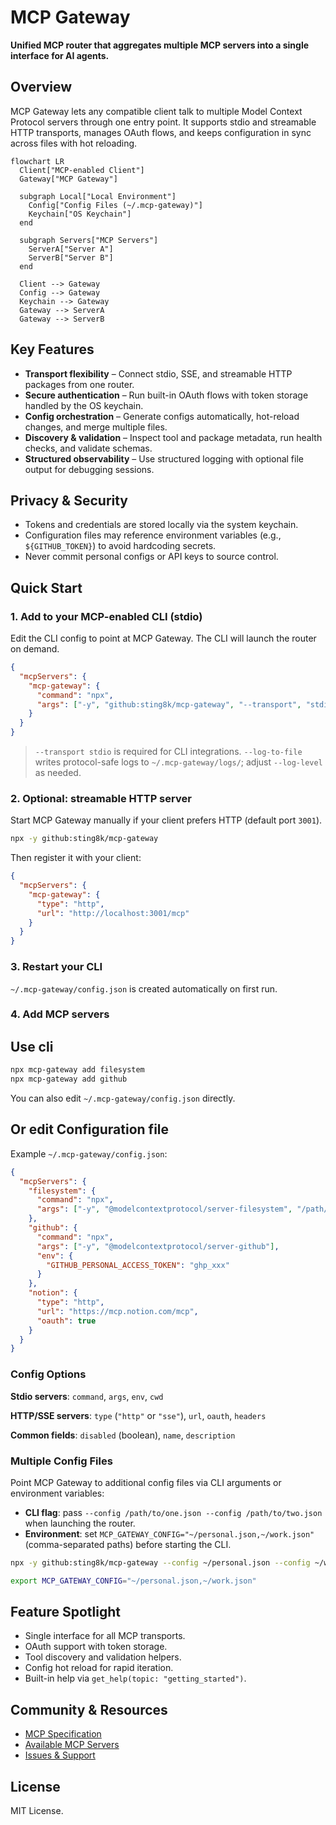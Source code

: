# MCP Gateway

**Unified MCP router that aggregates multiple MCP servers into a single interface for AI agents.**

## Overview

MCP Gateway lets any compatible client talk to multiple Model Context Protocol servers through one entry point. It supports stdio and streamable HTTP transports, manages OAuth flows, and keeps configuration in sync across files with hot reloading.

```mermaid
flowchart LR
  Client["MCP-enabled Client"]
  Gateway["MCP Gateway"]

  subgraph Local["Local Environment"]
    Config["Config Files (~/.mcp-gateway)"]
    Keychain["OS Keychain"]
  end

  subgraph Servers["MCP Servers"]
    ServerA["Server A"]
    ServerB["Server B"]
  end

  Client --> Gateway
  Config --> Gateway
  Keychain --> Gateway
  Gateway --> ServerA
  Gateway --> ServerB
```

## Key Features

- **Transport flexibility** – Connect stdio, SSE, and streamable HTTP packages from one router.
- **Secure authentication** – Run built-in OAuth flows with token storage handled by the OS keychain.
- **Config orchestration** – Generate configs automatically, hot-reload changes, and merge multiple files.
- **Discovery & validation** – Inspect tool and package metadata, run health checks, and validate schemas.
- **Structured observability** – Use structured logging with optional file output for debugging sessions.

## Privacy & Security

- Tokens and credentials are stored locally via the system keychain.
- Configuration files may reference environment variables (e.g., `${GITHUB_TOKEN}`) to avoid hardcoding secrets.
- Never commit personal configs or API keys to source control.

## Quick Start

### 1. Add to your MCP-enabled CLI (stdio)
Edit the CLI config to point at MCP Gateway. The CLI will launch the router on demand.

```json
{
  "mcpServers": {
    "mcp-gateway": {
      "command": "npx",
      "args": ["-y", "github:sting8k/mcp-gateway", "--transport", "stdio", "--log-to-file", "--log-level", "info"]
    }
  }
}
```

> `--transport stdio` is required for CLI integrations. `--log-to-file` writes protocol-safe logs to `~/.mcp-gateway/logs/`; adjust `--log-level` as needed.

### 2. Optional: streamable HTTP server
Start MCP Gateway manually if your client prefers HTTP (default port `3001`).

```bash
npx -y github:sting8k/mcp-gateway
```

Then register it with your client:

```json
{
  "mcpServers": {
    "mcp-gateway": {
      "type": "http",
      "url": "http://localhost:3001/mcp"
    }
  }
}
```

### 3. Restart your CLI
`~/.mcp-gateway/config.json` is created automatically on first run.

### 4. Add MCP servers

## Use cli
```bash
npx mcp-gateway add filesystem
npx mcp-gateway add github
```
You can also edit `~/.mcp-gateway/config.json` directly.

## Or edit Configuration file

Example `~/.mcp-gateway/config.json`:

```json
{
  "mcpServers": {
    "filesystem": {
      "command": "npx",
      "args": ["-y", "@modelcontextprotocol/server-filesystem", "/path/to/dir"]
    },
    "github": {
      "command": "npx",
      "args": ["-y", "@modelcontextprotocol/server-github"],
      "env": {
        "GITHUB_PERSONAL_ACCESS_TOKEN": "ghp_xxx"
      }
    },
    "notion": {
      "type": "http",
      "url": "https://mcp.notion.com/mcp",
      "oauth": true
    }
  }
}
```

### Config Options

**Stdio servers**: `command`, `args`, `env`, `cwd`

**HTTP/SSE servers**: `type` (`"http"` or `"sse"`), `url`, `oauth`, `headers`

**Common fields**: `disabled` (boolean), `name`, `description`

### Multiple Config Files

Point MCP Gateway to additional config files via CLI arguments or environment variables:

- **CLI flag**: pass `--config /path/to/one.json --config /path/to/two.json` when launching the router.
- **Environment**: set `MCP_GATEWAY_CONFIG="~/personal.json,~/work.json"` (comma-separated paths) before starting the CLI.

```bash
npx -y github:sting8k/mcp-gateway --config ~/personal.json --config ~/work.json
```
```bash
export MCP_GATEWAY_CONFIG="~/personal.json,~/work.json"
```

## Feature Spotlight

- Single interface for all MCP transports.
- OAuth support with token storage.
- Tool discovery and validation helpers.
- Config hot reload for rapid iteration.
- Built-in help via `get_help(topic: "getting_started")`.

## Community & Resources

- [MCP Specification](https://modelcontextprotocol.io)
- [Available MCP Servers](https://github.com/modelcontextprotocol/servers)
- [Issues & Support](https://github.com/sting8k/mcp-gateway/issues)

## License

MIT License.
